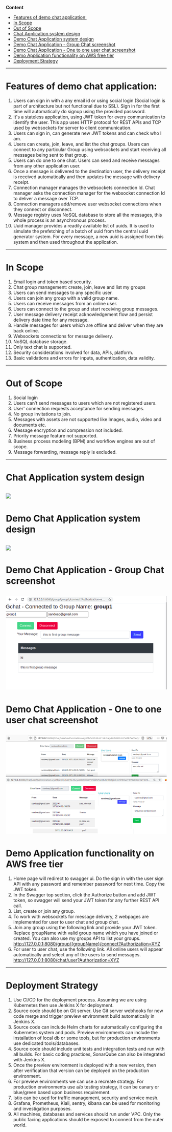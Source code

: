 **Content**
- [Features of demo chat application:](#features-of-demo-chat-application-)
- [In Scope](#in-scope)
- [Out of Scope](#out-of-scope)
- [Chat Application system design](#chat-application-system-design)
- [Demo Chat Application system design](#demo-chat-application-system-design)
- [Demo Chat Application - Group Chat screenshot](#demo-chat-application---group-chat-screenshot)
- [Demo Chat Application - One to one user chat screenshot](#demo-chat-application---one-to-one-user-chat-screenshot)
- [Demo Application functionality on AWS free tier](#demo-application-functionality-on-aws-free-tier)
- [Deployment Strategy](#deployment-strategy)
----
# Features of demo chat application:
1. Users can sign in with a any email id or using social login (Social login is part of architecture but not functional due to SSL). Sign in for the first time will automatically do signup using the provided password.
2. It's a stateless application, using JWT token for every communication to identify the user. This app uses HTTP protocol for REST APIs and TCP used by websockets for server to client communication.
3. Users can sign in, can generate new JWT tokens and can check who I am.
4. Users can create, join, leave, and list the chat groups. Users can connect to any particular Group using websockets and start receiving all messages being sent to that group.
5. Users can do one to one chat. Users can send and receive messages from any other application user.
6. Once a message is delivered to the destination user, the delivery receipt is received automatically and then updates the message with delivery receipt.
7. Connection manager manages the websockets connection Id. Chat manager asks the connection manager for the websocket connection Id to deliver a message over TCP.
8. Connection managers add/remove user websocket connections when they connect or disconnect.
9. Message registry uses NoSQL database to store all the messages, this whole process is an asynchronous process.
10. Uuid manager provides a readily available list of uuids. It is used to simulate the  prefetching of a batch of uuid from the central uuid generator system. For every message, a new uuid is assigned from this system and then used throughout the application.
----
# In Scope
1. Email login and token based security.
2. Chat group management: create, join, leave and list my groups
3. Users can send messages to any specific user.
4. Users can join any group with a valid group name.
5. Users can receive messages from an online user.
6. Users can connect to the group and start receiving group messages.
7. User message delivery receipt acknowledgement flow and persist delivery date time for any message.
8. Handle messages for users which are offline and deliver when they are back online.
9. Websockets connections for message delivery.
10. NoSQL database storage.
11. Only text chat is supported. 
12. Security considerations involved for data, APIs, platform.
13. Basic validations and errors for inputs, authentication, data validity.
----
# Out of Scope
1. Social login
2. Users can’t send messages to users which are not registered users.
3. User' connection requests acceptance for sending messages.
4. No group invitations to join. 
5. Messages with assets are not supported like Images, audio, video and documents etc.
6. Message encryption and compression not included.
7. Priority message feature not supported.
8. Business process modeling (BPM) and workflow engines are out of scope.
9. Message forwarding, message reply is excluded.
----
# Chat Application system design
![](chat-system-architecture.jpg)
----
# Demo Chat Application system design
![](chat-system-working-app.jpg)
----
# Demo Chat Application - Group Chat screenshot
![](Group-Chat.png)
----
# Demo Chat Application - One to one user chat screenshot
![](One-to-one-chat.png)
----
# Demo Application functionality on AWS free tier
1. Home page will redirect to swagger ui. Do the sign in with the user sign API with any password and remember password for next time. Copy the JWT token.
2. In the Swagger top section, click the Authorize button and add JWT token, so swagger will send your JWT token for any further REST API call.
3. List, create or join any group.
4. To work with websockets for message delivery, 2 webpages are implemented for user to user chat and group chat.
5. Join any group using the following link and provide your JWT token. Replace groupName with valid group name which you have joined or created. You can also use my groups API to list your groups.
http://127.0.0.1:8080/group/{groupName}/connect?Authorization=XYZ
6. For user to user chat, use the following link. All online users will appear automatically and select any of the users to send messages.
http://127.0.0.1:8080/chat/user?Authorization=XYZ
----
# Deployment Strategy
1. Use CI/CD for the deployment process. Assuming we are using Kubernetes then use Jenkins X for deployment.
2. Source code should be on Git server. Use Git server webhooks for new code merge and trigger preview environment build automatically in Jenkins X. 
3. Source code can include Helm charts for automatically configuring the Kubernetes system and pods. Preview environments can include the installation of local db or some tools, but for production environments use dedicated tools/databases.
4. Source code should include unit tests and integration tests and run with all builds. For basic coding practices, SonarQube can also be integrated with Jenkins X.
5. Once the preview environment is deployed with a new version, then after verification that version can be deployed on the production environment.
6. For preview environments we can use a recreate strategy. For production environments use a/b testing strategy, it can be canary or blue/green based upon business requirement.
7. Istio can be used for traffic management, security and service mesh.
8. Grafana, Prometheus, Kiali, sentry, kibana can be used for monitoring and investigation purposes.
9. All machines, databases and services should run under VPC. Only the public facing applications should be exposed to connect from the outer world.
